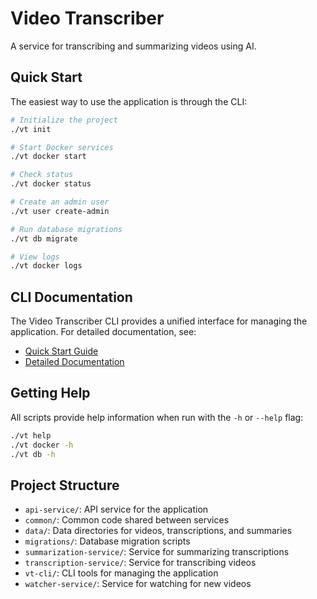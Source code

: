 # Video Transcriber

A service for transcribing and summarizing videos using AI.

## Quick Start

The easiest way to use the application is through the CLI:

```bash
# Initialize the project
./vt init

# Start Docker services
./vt docker start

# Check status
./vt docker status

# Create an admin user
./vt user create-admin

# Run database migrations
./vt db migrate

# View logs
./vt docker logs
```

## CLI Documentation

The Video Transcriber CLI provides a unified interface for managing the application. For detailed documentation, see:

- [Quick Start Guide](vt-cli/README-SCRIPTS.md)
- [Detailed Documentation](vt-cli/SCRIPTS.md)

## Getting Help

All scripts provide help information when run with the `-h` or `--help` flag:

```bash
./vt help
./vt docker -h
./vt db -h
```

## Project Structure

- `api-service/`: API service for the application
- `common/`: Common code shared between services
- `data/`: Data directories for videos, transcriptions, and summaries
- `migrations/`: Database migration scripts
- `summarization-service/`: Service for summarizing transcriptions
- `transcription-service/`: Service for transcribing videos
- `vt-cli/`: CLI tools for managing the application
- `watcher-service/`: Service for watching for new videos
